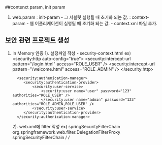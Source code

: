 ##contenxt param, init param
1. web.param
    : init-param - 그 서블릿 실행될 때 초기화 되는 값.
    : context-param - 웹 어플리케이션이 실행될 때 초기화 되는 값.
                    - context.xml 파일 추가.

## 보안 관련 프로젝트 생성

1. In Memory 인증
    1). 설정파일 작성
        - security-context.html
         ex)
         <security:http auto-config="true">
            <security:intercept-url pattern="/login.html" access="ROLE_USER" />
            <security:intercept-url pattern="/welcome.html" access="ROLE_ADMIN" />
         </security:http>

         <security:authenication-manager>
            <security:authentication-provider>
                <security:user-service>
                    <security:user name="user" password="123" authorities="ROLE_USER" />
                    </security:user name="admin" password="123" authorities="ROLE_ADMIN,ROLE_USER" />
                </security:user-service>
            </security:authentication-provider>
         </security:authenication-manager>
    2). web.xml에 filter 작성
        ex)
        <filter>
            <filter-name>springSecurityFilterChain</filter-name>
            <filter-class>org.springframework.web.filter.DelegationFilterProxy</filter-class>
        </filter>
        <filter-mapping>
            <filter-name>springSecurityFilterChain</filter-name>
            <url-pattern>/*</url-pattern> /*
        </filter-mapping>
